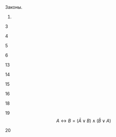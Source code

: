 Законы.

1.

3

4

5

6

13

14

15

16

18

19 $$ A\leftrightarrow B=(\bar{A} {\vee } B)\wedge (\bar{B} \vee A) $$

20
